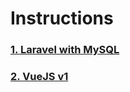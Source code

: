 # Instructions

### [1. Laravel with MySQL](https://github.com/pvhoang-dev/Dockerize-some-application/blob/master/Laravel/README.md)

### [2. VueJS v1](https://github.com/pvhoang-dev/Dockerize-some-application/blob/master/Vue/V1/README.md)
